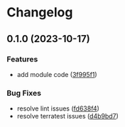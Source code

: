 # Changelog

## 0.1.0 (2023-10-17)


### Features

* add module code ([3f995f1](https://github.com/braveokafor/terraform-gcp-github-actions/commit/3f995f1ec4f84fa085fd07f0e29a72691200cc32))


### Bug Fixes

* resolve lint issues ([fd638f4](https://github.com/braveokafor/terraform-gcp-github-actions/commit/fd638f4b2a26af4845b027155c4ed61ad60138f6))
* resolve terratest issues ([d4b9bd7](https://github.com/braveokafor/terraform-gcp-github-actions/commit/d4b9bd780fe8580b65861cabe99c299ba547f988))
